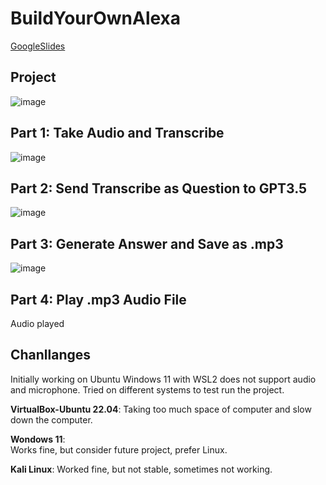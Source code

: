 # BuildYourOwnAlexa
[GoogleSlides](https://docs.google.com/presentation/d/1XZET8X0OWLV-jzSGpSKYsG4gQurw6r5cfMd6oa6PYXo/edit?usp=sharing)

## Project 
![image](https://github.com/SharonCao0920/buildYourOwnAlexa/assets/54694766/763bb235-abc9-4255-ac5c-67fd7ada9008)

## Part 1: Take Audio and Transcribe
![image](https://github.com/SharonCao0920/buildYourOwnAlexa/assets/54694766/33540d75-06ad-4f28-8af1-0e794bb71956)


## Part 2: Send Transcribe as Question to GPT3.5
![image](https://github.com/SharonCao0920/buildYourOwnAlexa/assets/54694766/5c06460e-41e6-423c-9ce0-dbf3efd2c741)


## Part 3: Generate Answer and Save as .mp3
![image](https://github.com/SharonCao0920/buildYourOwnAlexa/assets/54694766/905492b2-811c-429c-a064-44457af355ad)


## Part 4: Play .mp3 Audio File
Audio played

## Chanllanges
Initially working on Ubuntu Windows 11 with WSL2 does not support audio and microphone. Tried on different systems to test run the project.

**VirtualBox-Ubuntu 22.04**: 
Taking too much space of computer and slow down the computer.

**Wondows 11**:  
Works fine, but consider future project, prefer Linux.

**Kali Linux**: 
Worked fine, but not stable, sometimes not working.

